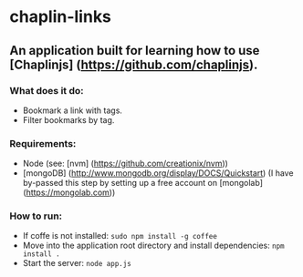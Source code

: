 chaplin-links
=============

## An application built for learning how to use [Chaplinjs] (https://github.com/chaplinjs).

### What does it do:
* Bookmark a link with tags.
* Filter bookmarks by tag.

### Requirements:
* Node (see: [nvm] (https://github.com/creationix/nvm))
* [mongoDB] (http://www.mongodb.org/display/DOCS/Quickstart) (I have by-passed this step by setting up a free account on [mongolab] (https://mongolab.com))

### How to run:
* If coffe is not installed: `sudo npm install -g coffee`
* Move into the application root directory and install dependencies: `npm install .`
* Start the server: `node app.js`
